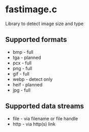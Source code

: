 # fastimage.c

Library to detect image size and type

## Supported formats

* bmp - full
* tga - planned
* pcx - full
* png - full
* gif - full
* webp - detect only
* heif - planned
* jpg - full

## Supported data streams

* file - via filename or file handle
* http - via http(s) link
